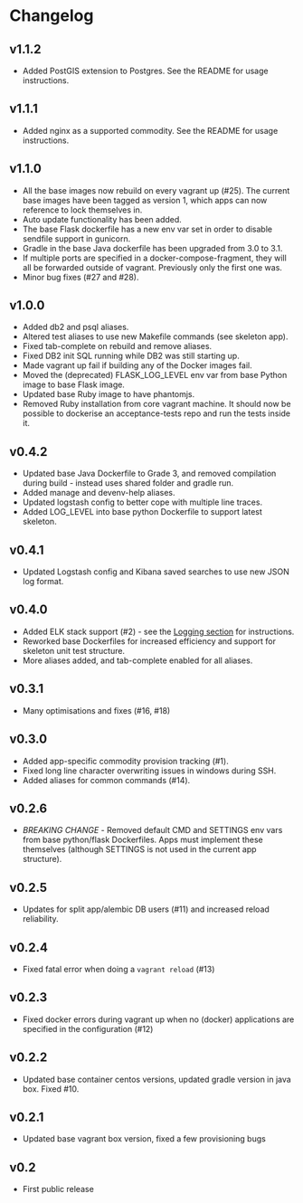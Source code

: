 # Changelog

## v1.1.2

* Added PostGIS extension to Postgres. See the README for usage instructions.

## v1.1.1

* Added nginx as a supported commodity. See the README for usage instructions.

## v1.1.0

* All the base images now rebuild on every vagrant up (#25). The current base images have been tagged as version 1, which apps can now reference to lock themselves in.
* Auto update functionality has been added.
* The base Flask dockerfile has a new env var set in order to disable sendfile support in gunicorn.
* Gradle in the base Java dockerfile has been upgraded from 3.0 to 3.1.
* If multiple ports are specified in a docker-compose-fragment, they will all be forwarded outside of vagrant. Previously only the first one was.
* Minor bug fixes (#27 and #28).

## v1.0.0

* Added db2 and psql aliases.
* Altered test aliases to use new Makefile commands (see skeleton app).
* Fixed tab-complete on rebuild and remove aliases.
* Fixed DB2 init SQL running while DB2 was still starting up.
* Made vagrant up fail if building any of the Docker images fail.
* Moved the (deprecated) FLASK_LOG_LEVEL env var from base Python image to base Flask image.
* Updated base Ruby image to have phantomjs.
* Removed Ruby installation from core vagrant machine. It should now be possible to dockerise an acceptance-tests repo and run the tests inside it.

## v0.4.2

* Updated base Java Dockerfile to Grade 3, and removed compilation during build - instead uses shared folder and gradle run.
* Added manage and devenv-help aliases.
* Updated logstash config to better cope with multiple line traces.
* Added LOG_LEVEL into base python Dockerfile to support latest skeleton.

## v0.4.1

* Updated Logstash config and Kibana saved searches to use new JSON log format.

## v0.4.0

* Added ELK stack support (#2) - see the [Logging section](#logging) for instructions.
* Reworked base Dockerfiles for increased efficiency and support for skeleton unit test structure.
* More aliases added, and tab-complete enabled for all aliases.

## v0.3.1

* Many optimisations and fixes (#16, #18)

## v0.3.0

* Added app-specific commodity provision tracking (#1).
* Fixed long line character overwriting issues in windows during SSH.
* Added aliases for common commands (#14).

## v0.2.6

* *BREAKING CHANGE* - Removed default CMD and SETTINGS env vars from base python/flask Dockerfiles. Apps must implement these themselves (although SETTINGS is not used in the current app structure).

## v0.2.5

* Updates for split app/alembic DB users (#11) and increased reload reliability.

## v0.2.4

* Fixed fatal error when doing a `vagrant reload` (#13)

## v0.2.3

* Fixed docker errors during vagrant up when no (docker) applications are specified in the configuration (#12)

## v0.2.2

* Updated base container centos versions, updated gradle version in java box. Fixed #10.

## v0.2.1

* Updated base vagrant box version, fixed a few provisioning bugs

## v0.2

* First public release

